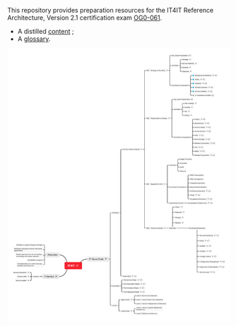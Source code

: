 This repository provides preparation resources for the IT4IT Reference Architecture, Version 2.1 certification exam [OG0-061](https://certification.opengroup.org/examinations/it4it/it4it-part1).

* A distilled [content](index.md) ;
* A [glossary](glossary.md).

![IT4IT Mind Map](IT4IT.png "IT4IT Mind Map")
